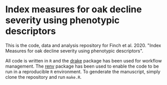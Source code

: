 # Index measures for oak decline severity using phenotypic descriptors

This is the code, data and analysis repository for Finch et al. 2020. "Index Measures for oak decline severity using phenotypic descriptors".

All code is written in `R` and the [drake](https://docs.ropensci.org/drake/) package has been used for workflow management.
The [renv](https://github.com/rstudio/renv) package has been used to enable the code to be run in a reproducible `R` environment.
To genderate the manuscript, simply clone the repository and run `make.R`.
